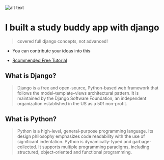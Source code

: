 ![alt text](https://repository-images.githubusercontent.com/584080034/c88e55c1-9610-49f3-9b1b-fbb18ca77eee)
# I built a study buddy app with django
> covered full django concepts, not advanced!

* You can contribute your ideas into this

* [Rcommended Free Tutorial](https://youtu.be/PtQiiknWUcI)

## What is Django?
> Django is a free and open-source, Python-based web framework that follows the model–template–views architectural pattern. It is maintained by the Django Software Foundation, an independent organization established in the US as a 501 non-profit.


## What is Python?
> Python is a high-level, general-purpose programming language. Its design philosophy emphasizes code readability with the use of significant indentation. Python is dynamically-typed and garbage-collected. It supports multiple programming paradigms, including structured, object-oriented and functional programming. 
